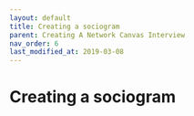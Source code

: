 ```yaml
---
layout: default
title: Creating a sociogram
parent: Creating A Network Canvas Interview
nav_order: 6
last_modified_at: 2019-03-08
---
```


# Creating a sociogram